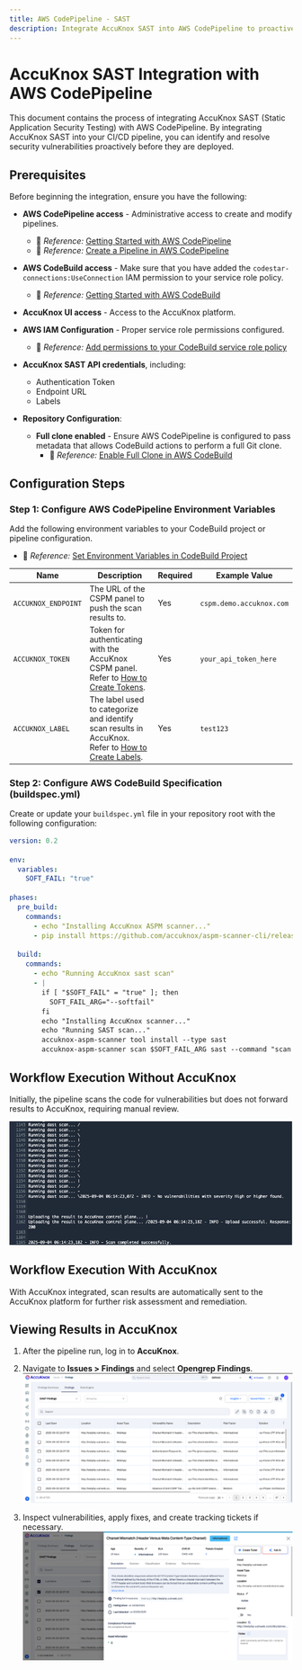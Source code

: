 ```yaml
---
title: AWS CodePipeline - SAST
description: Integrate AccuKnox SAST into AWS CodePipeline to proactively identify and fix security vulnerabilities in code before deployment, ensuring secure releases.
---
```


# AccuKnox SAST Integration with AWS CodePipeline

This document contains the process of integrating AccuKnox SAST (Static Application Security Testing) with AWS CodePipeline. By integrating AccuKnox SAST into your CI/CD pipeline, you can identify and resolve security vulnerabilities proactively before they are deployed.


## Prerequisites

Before beginning the integration, ensure you have the following:

* **AWS CodePipeline access** - Administrative access to create and modify pipelines.
    * 📖 *Reference:* [Getting Started with AWS CodePipeline](https://docs.aws.amazon.com/codepipeline/latest/userguide/getting-started-codepipeline.html)
    * 📖 *Reference:* [Create a Pipeline in AWS CodePipeline](https://docs.aws.amazon.com/codepipeline/latest/userguide/pipelines-create.html)

* **AWS CodeBuild access** - Make sure that you have added the `codestar-connections:UseConnection` IAM permission to your service role policy.
    * 📖 *Reference:* [Getting Started with AWS CodeBuild](https://docs.aws.amazon.com/codebuild/latest/userguide/getting-started.html)

* **AccuKnox UI access** - Access to the AccuKnox platform.

* **AWS IAM Configuration** - Proper service role permissions configured.
    * 📖 *Reference:* [Add permissions to your CodeBuild service role policy](https://docs.aws.amazon.com/codepipeline/latest/userguide/troubleshooting.html#codebuild-role-connections)

* **AccuKnox SAST API credentials**, including:
    * Authentication Token
    * Endpoint URL
    * Labels

* **Repository Configuration**:
    * **Full clone enabled** - Ensure AWS CodePipeline is configured to pass metadata that allows CodeBuild actions to perform a full Git clone.
        * 📖 *Reference:* [Enable Full Clone in AWS CodeBuild](https://docs.aws.amazon.com/codepipeline/latest/userguide/tutorials-github-gitclone.html)

## Configuration Steps

### Step 1: Configure AWS CodePipeline Environment Variables

Add the following environment variables to your CodeBuild project or pipeline configuration.

* 📖 *Reference:* [Set Environment Variables in CodeBuild Project](https://docs.aws.amazon.com/codepipeline/latest/userguide/tutorials-pipeline-variables.html)

| Name                | Description                                                                                                                           | Required | Example Value            |
| ------------------- | ------------------------------------------------------------------------------------------------------------------------------------- | -------- | ------------------------ |
| `ACCUKNOX_ENDPOINT` | The URL of the CSPM panel to push the scan results to.                                                                                | Yes      | `cspm.demo.accuknox.com` |
| `ACCUKNOX_TOKEN`    | Token for authenticating with the AccuKnox CSPM panel. Refer to [How to Create Tokens](https://help.accuknox.com/how-to/how-to-create-tokens/). | Yes      | `your_api_token_here`    |
| `ACCUKNOX_LABEL`    | The label used to categorize and identify scan results in AccuKnox. Refer to [How to Create Labels](https://help.accuknox.com/how-to/how-to-create-labels/). | Yes      | `test123`                |

### Step 2: Configure AWS CodeBuild Specification (buildspec.yml)

Create or update your `buildspec.yml` file in your repository root with the following configuration:

```yml
version: 0.2

env:
  variables:
    SOFT_FAIL: "true"

phases:
  pre_build:
    commands:
      - echo "Installing AccuKnox ASPM scanner..."
      - pip install https://github.com/accuknox/aspm-scanner-cli/releases/download/v0.13.4/accuknox_aspm_scanner-0.13.4-py3-none-any.whl --break-system-packages

  build:
    commands:
      - echo "Running AccuKnox sast scan"
      - |
        if [ "$SOFT_FAIL" = "true" ]; then
          SOFT_FAIL_ARG="--softfail"
        fi
        echo "Installing AccuKnox scanner..."
        echo "Running SAST scan..."
        accuknox-aspm-scanner tool install --type sast
        accuknox-aspm-scanner scan $SOFT_FAIL_ARG sast --command "scan ."

```

## Workflow Execution Without AccuKnox

Initially, the pipeline scans the code for vulnerabilities but does not forward results to AccuKnox, requiring manual review.

![alt](./images/aws-dast/1.png)

## Workflow Execution With AccuKnox

With AccuKnox integrated, scan results are automatically sent to the AccuKnox platform for further risk assessment and remediation.

## Viewing Results in AccuKnox

1.  After the pipeline run, log in to **AccuKnox**.
2.  Navigate to **Issues > Findings** and select **Opengrep Findings**.
![alt](./images/aws-dast/2.png)

3.  Inspect vulnerabilities, apply fixes, and create tracking tickets if necessary.
![alt](./images/aws-dast/3.png)